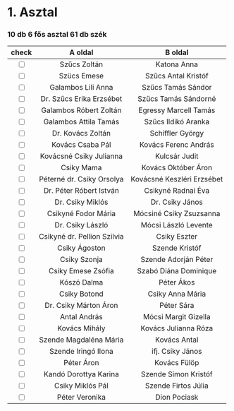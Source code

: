 # 1. Asztal
### 10 db 6 fős asztal	61 db szék

|check|A oldal|B oldal|
|:-:|:-:|:-:|
| <input type="checkbox"> |	Szűcs Zoltán	|	Katona Anna	|
| <input type="checkbox"> |	Szücs Emese	|	Szűcs Antal Kristóf	|
| <input type="checkbox"> |	Galambos Lili Anna	|	Szűcs Tamás Sándor	|
| <input type="checkbox"> |	Dr. Szűcs Erika Erzsébet	|	Szűcs Tamás Sándorné	|
| <input type="checkbox"> |	Galambos Róbert Zoltán	|	Egressy Marcell Tamás	|
| <input type="checkbox"> |	Galambos Attila Tamás	|	Szűcs Ildikó Aranka	|
| <input type="checkbox"> |	Dr. Kovács Zoltán	|	Schiffler György	|
| <input type="checkbox"> |	Kovács Csaba Pál	|	Kovács Ferenc András	|
| <input type="checkbox"> |	Kovácsné Csiky Julianna	|	Kulcsár Judit	|
| <input type="checkbox"> |	Csiky Mama	|	Kovács Október Áron	|
| <input type="checkbox"> |	Péterné dr. Csiky Orsolya	|	Kovácsné Keszléri Erzsébet	|
| <input type="checkbox"> |	Dr. Péter Róbert István	|	Csikyné Radnai Éva	|
| <input type="checkbox"> |	Dr. Csiky Miklós	|	Dr. Csiky János	|
| <input type="checkbox"> |	Csikyné Fodor Mária	|	Mócsiné Csiky Zsuzsanna	|
| <input type="checkbox"> |	Dr. Csiky László	|	Mócsi László Levente	|
| <input type="checkbox"> |	Csikyné dr. Pellion Szilvia	|	Csiky Eszter	|
| <input type="checkbox"> |	Csiky Ágoston	|	Szende Kristóf	|
| <input type="checkbox"> |	Csiky Szonja	|	Szende Adorján Péter	|
| <input type="checkbox"> |	Csiky Emese Zsófia	|	Szabó Diána Dominique	|
| <input type="checkbox"> |	Kószó Dalma	|	Péter Ákos	|
| <input type="checkbox"> |	Csiky Botond	|	Csiky Anna Mária	|
| <input type="checkbox"> |	Dr. Csiky Márton Áron	|	Péter Sára	|
| <input type="checkbox"> |	Antal András	|	Mócsi Margit Gizella	|
| <input type="checkbox"> |	Kovács Mihály	|	Kovács Julianna Róza	|
| <input type="checkbox"> |	Szende Magdaléna Mária	|	Kovács Antal	|
| <input type="checkbox"> |	Szende Iringó Ilona	|	ifj. Csiky János	|
| <input type="checkbox"> |	Péter Áron	|	Kovács Fülöp	|
| <input type="checkbox"> |	Kandó Dorottya Karina	|	Szende Simon Kristóf	|
| <input type="checkbox"> |	Csiky Miklós Pál	|	Szende Firtos Júlia	|
| <input type="checkbox"> |	Péter Veronika	|	Dion Pociask	|